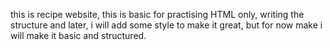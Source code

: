 this is recipe website, this is basic for practising HTML only, writing the structure and later,
i will add some style to make it great, but for now make i will make it basic and structured.
